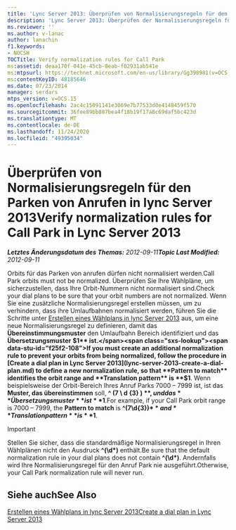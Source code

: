 ```yaml
---
title: 'Lync Server 2013: Überprüfen von Normalisierungsregeln für den Parken von Anrufen'
description: 'Lync Server 2013: Überprüfen der Normalisierungsregeln für den Parken von Anrufen'
ms.reviewer: ''
ms.author: v-lanac
author: lanachin
f1.keywords:
- NOCSH
TOCTitle: Verify normalization rules for Call Park
ms:assetid: deaa170f-041e-45cb-8eab-f02931ab541e
ms:mtpsurl: https://technet.microsoft.com/en-us/library/Gg398981(v=OCS.15)
ms:contentKeyID: 48185646
ms.date: 07/23/2014
manager: serdars
mtps_version: v=OCS.15
ms.openlocfilehash: 2ac4c15091141e3069e7b77533d0e4148459f570
ms.sourcegitcommit: 36fee89bb887bea4f18b19f17a8c69daf5bc423d
ms.translationtype: MT
ms.contentlocale: de-DE
ms.lasthandoff: 11/24/2020
ms.locfileid: "49395034"
---
```

# <a name="verify-normalization-rules-for-call-park-in-lync-server-2013"></a><span data-ttu-id="f25f2-103">Überprüfen von Normalisierungsregeln für den Parken von Anrufen in lync Server 2013</span><span class="sxs-lookup"><span data-stu-id="f25f2-103">Verify normalization rules for Call Park in Lync Server 2013</span></span>

<div data-xmlns="http://www.w3.org/1999/xhtml">

<div class="topic" data-xmlns="http://www.w3.org/1999/xhtml" data-msxsl="urn:schemas-microsoft-com:xslt" data-cs="https://msdn.microsoft.com/">

<div data-asp="https://msdn2.microsoft.com/asp">



</div>

<div id="mainSection">

<div id="mainBody"><span data-ttu-id="f25f2-104">

<span> </span></span><span class="sxs-lookup"><span data-stu-id="f25f2-104">

<span> </span></span></span>

<span data-ttu-id="f25f2-105">_**Letztes Änderungsdatum des Themas:** 2012-09-11_</span><span class="sxs-lookup"><span data-stu-id="f25f2-105">_**Topic Last Modified:** 2012-09-11_</span></span>

<span data-ttu-id="f25f2-106">Orbits für das Parken von anrufen dürfen nicht normalisiert werden.</span><span class="sxs-lookup"><span data-stu-id="f25f2-106">Call Park orbits must not be normalized.</span></span> <span data-ttu-id="f25f2-107">Überprüfen Sie Ihre Wählpläne, um sicherzustellen, dass Ihre Orbit-Nummern nicht normalisiert sind.</span><span class="sxs-lookup"><span data-stu-id="f25f2-107">Check your dial plans to be sure that your orbit numbers are not normalized.</span></span> <span data-ttu-id="f25f2-108">Wenn Sie eine zusätzliche Normalisierungsregel erstellen müssen, um zu verhindern, dass ihre Umlaufbahnen normalisiert werden, führen Sie die Schritte unter [Erstellen eines Wählplans in lync Server 2013](lync-server-2013-create-a-dial-plan.md) aus, um eine neue Normalisierungsregel zu definieren, damit das **Übereinstimmungsmuster** den Umlaufbahn Bereich identifiziert und das **Übersetzungsmuster** **$1** ist.</span><span class="sxs-lookup"><span data-stu-id="f25f2-108">If you must create an additional normalization rule to prevent your orbits from being normalized, follow the procedure in [Create a dial plan in Lync Server 2013](lync-server-2013-create-a-dial-plan.md) to define a new normalization rule, so that **Pattern to match** identifies the orbit range and **Translation pattern** is **$1**.</span></span> <span data-ttu-id="f25f2-109">Wenn beispielsweise der Orbit-Bereich Ihres Anruf Parks 7000 – 7999 ist, ist das **Muster, das übereinstimmen** soll, **^ (7 \\ d {3} ) $** , und das **Übersetzungsmuster** ist **$1**.</span><span class="sxs-lookup"><span data-stu-id="f25f2-109">For example, if your Call Park orbit range is 7000 – 7999, the **Pattern to match** is **^(7\\d{3})$** and **Translation pattern** is **$1**.</span></span>

<div>


> [!IMPORTANT]  
> <span data-ttu-id="f25f2-110">Stellen Sie sicher, dass die standardmäßige Normalisierungsregel in Ihren Wählplänen nicht den Ausdruck <STRONG>^(\d\*)</STRONG> enthält.</span><span class="sxs-lookup"><span data-stu-id="f25f2-110">Be sure that the default normalization rule in your dial plans does not contain <STRONG>^(\d\*)</STRONG>.</span></span> <span data-ttu-id="f25f2-111">Andernfalls wird Ihre Normalisierungsregel für den Anruf Park nie ausgeführt.</span><span class="sxs-lookup"><span data-stu-id="f25f2-111">Otherwise, your Call Park normalization rule will never run.</span></span>



</div>

<div>

## <a name="see-also"></a><span data-ttu-id="f25f2-112">Siehe auch</span><span class="sxs-lookup"><span data-stu-id="f25f2-112">See Also</span></span>


[<span data-ttu-id="f25f2-113">Erstellen eines Wählplans in lync Server 2013</span><span class="sxs-lookup"><span data-stu-id="f25f2-113">Create a dial plan in Lync Server 2013</span></span>](lync-server-2013-create-a-dial-plan.md)  
  

<span data-ttu-id="f25f2-114"></div>

</div>

<span> </span>

</div>

</div>

</span><span class="sxs-lookup"><span data-stu-id="f25f2-114"></div>

</div>

<span> </span>

</div>

</div>

</span></span></div>

